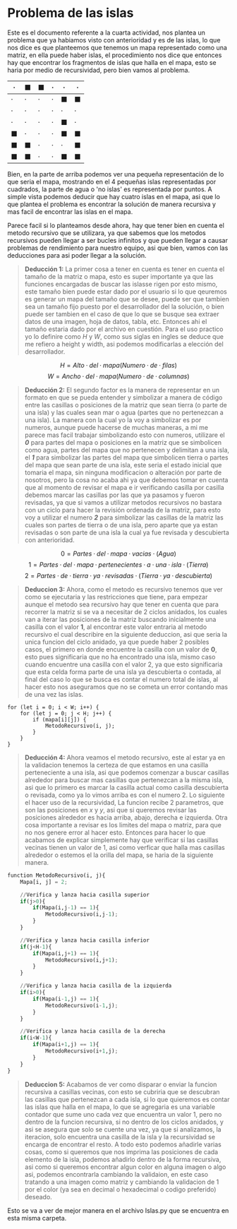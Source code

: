 # Problema de las islas

Este es el documento referente a la cuarta actividad, nos plantea un problema que ya habiamos visto con anterioridad y es de las islas, lo que nos dice es que planteemos que tenemos un mapa representado como una matriz, en ella puede haber islas, el procedimiento nos dice que entonces hay que encontrar los fragmentos de islas que halla en el mapa, esto se haria por medio de recursividad, pero bien vamos al problema.

| · | ■ | ■ | · | · | · |
|---|---|---|---|---|---|
| · | · | · | · | ■ | ■ |
| · | · | · | · | · | · |
| · | · | · | · | ■ | · |
| ■ | · | · | · | ■ | ■ |
| ■ | ■ | · | · | · | ■ |
| ■ | ■ | · | · | ■ | ■ |

Bien, en la parte de arriba podemos ver una pequeña representación de lo que seria el mapa, mostrando en el 4 pequeñas islas representadas por cuadrados, la parte de agua o 'no islas' es representada por puntos. A simple vista podemos deducir que hay cuatro islas en el mapa, asi que lo que plantea el problema es encontrar la solución de manera recursiva y mas facil de encontrar las islas en el mapa.

Parece facil si lo planteamos desde ahora, hay que tener bien en cuenta el metodo recursivo que se utilizara, ya que sabemos que los metodos recursivos pueden llegar a ser bucles infinitos y que pueden llegar a causar problemas de rendimiento para nuestro equipo, asi que bien, vamos con las deducciones para asi poder llegar a la solución.

>**Deducción 1:**
>La primer cosa a tener en cuenta es tener en cuenta el tamaño de la matriz o mapa, esto es super importante ya que las funciones encargadas de buscar las islasse rigen por esto mismo, este tamaño bien puede estar dado por el usuario si lo que qeuremos es generar un mapa del tamaño que se desee, puede ser que tambien sea un tamaño fijo puesto por el desarrollador del la solución, o bien puede ser tambien en el caso de que lo que se busque sea extraer datos de una imagen, hoja de datos, tabla, etc. Entonces ahi el tamaño estaria dado por el archivo en cuestión. Para el uso practico yo lo definire como *H* y *W*, como sus siglas en ingles se deduce que me refiero a height y width, asi podemos modificarlas a elección del desarrollador.

$$ H = Alto·del·mapa (Numero·de·filas) $$
$$ W = Ancho·del·mapa (Numero·de·columnas) $$

>**Deducción 2:**
>El segundo factor es la manera de representar en un formato en que se pueda entender y simbolizar a manera de código entre las casillas o posiciones de la matriz que sean tierra (o parte de una isla) y las cuales sean mar o agua (partes que no pertenezcan a una isla). La manera con la cual yo la voy a simbolizar es por numeros, aunque puede hacerse de muchas maneras, a mi me parece mas facil trabajar simbolizando esto con numeros, utilizare el ***0*** para partes del mapa o posiciones en la matriz que se simbolicen como agua, partes del mapa que no pertenecen y delimitan a una isla, el ***1*** para simbolizar las partes del mapa que simbolicen tierra o partes del mapa que sean parte de una isla, este seria el estado inicial que tomaria el mapa, sin ninguna modificacion o alteración por parte de nosotros, pero la cosa no acaba ahi ya que debemos tomar en cuenta que al momento de revisar el mapa e ir verificando casilla por casilla debemos marcar las casillas por las que ya pasamos y fueron revisadas, ya que si vamos a utilizar metodos recursivos no bastara con un ciclo para hacer la revisión ordenada de la matriz, para esto voy a utilizar el numero ***2*** para simbolizar las casillas de la matriz las cuales son partes de tierra o de una isla, pero aparte que ya estan revisadas o son parte de una isla la cual ya fue revisada y descubierta con anterioridad.

$$ 0 = Partes·del·mapa·vacias·(Agua) $$
$$ 1 = Partes·del·mapa·pertenecientes·a·una·isla·(Tierra) $$
$$ 2 = Partes·de·tierra·ya·revisadas·(Tierra·ya·descubierta) $$

>**Deduccion 3:**
>Ahora, como el metodo es recursivo tenemos que ver como se ejecutaria y las restricciones que tiene, para empezar aunque el metodo sea recursivo hay que tener en cuenta que para recorrer la matriz si se va a necesitar de 2 ciclos anidados, los cuales van a iterar las posiciones de la matriz buscando inicialmente una casilla con el valor **1**, al encontrar este valor entraria al metodo recursivo el cual describire en la siguiente deduccion, asi que seria la unica funcion del ciclo anidado, ya que puede haber 2 posibles casos, el primero en donde encuentre la casilla con un valor de **0**, esto pues significaria que no ha encontrado una isla, mismo caso cuando encuentre una casilla con el valor 2, ya que esto significaria que esta celda forma parte de una isla ya descubierta o contada, al final del caso lo que se busca es contar el numero total de islas, al hacer esto nos aseguramos que no se cometa un error contando mas de una vez las islas.

```
for (let i = 0; i < W; i++) {
    for (let j = 0; j < H; j++) {
        if (mapa[i][j]) {
            MetodoRecursivo(i, j);
        }
    }
}
```

>**Deducción 4:**
>Ahora veamos el metodo recursivo, este al estar ya en la validacion tenemos la certeza de que estamos en una casilla perteneciente a una isla, asi que podemos comenzar a buscar casillas alrededor para buscar mas casillas que pertenezcan a la misma isla, asi que lo primero es marcar la casilla actual como casilla descubierta o revisada, como ya lo vimos arriba es con el numero 2. Lo siguiente el hacer uso de la recursividad, La funcion recibe 2 parametros, que son las posiciones en *x* y *y*, asi que si queremos revisar las posiciones alrededor es hacia arriba, abajo, derecha e izquierda.
Otra cosa importante a revisar es los limites del mapa o matriz, para que no nos genere error al hacer esto. Entonces para hacer lo que acabamos de explicar simplemente hay que verificar si las casillas vecinas tienen un valor de 1, asi como verficar que halla mas casillas alrededor o estemos el la orilla del mapa, se haria de la siguiente manera.

```python
function MetodoRecursivo(i, j){
    Mapa[i, j] = 2;

    //Verifica y lanza hacia casilla superior
    if(j>0){
        if(Mapa(i,j-1) == 1){
            MetodoRecursivo(i,j-1);
        }
    }

    //Verifica y lanza hacia casilla inferior
    if(j<H-1){
        if(Mapa(i,j+1) == 1){
            MetodoRecursivo(i,j+1);
        }
    }

    //Verifica y lanza hacia casilla de la izquierda
    if(i>0){
        if(Mapa(i-1,j) == 1){
            MetodoRecursivo(i-1,j);
        }
    }

    //Verifica y lanza hacia casilla de la derecha
    if(i<W-1){
        if(Mapa(i+1,j) == 1){
            MetodoRecursivo(i+1,j);
        }
    }
}
```

>**Deduccion 5:**
>Acabamos de ver como disparar o enviar la funcion recursiva a casillas vecinas, con esto se cubriria que se descubran las casillas que pertenezcan a cada isla, si lo que quieremos es contar las islas que halla en el mapa, lo que se agregaria es una variable contador que sume uno cada vez que encuentra un valor 1, pero no dentro de la funcion recursiva, si no dentro de los ciclos anidados, y asi se asegura que solo se cuente una vez, ya que si analizamos, la iteracion, solo encuentra una casilla de la isla y la recursividad se encarga de encontrar el resto.
A todo esto podemos añadirle varias cosas, como si queremos que nos imprima las posiciones de cada elemento de la isla, podemos añadirlo dentro de la forma recursiva, asi como si queremos encontrar algun color en alguna imagen o algo asi, podemos encontrarla cambiando la validaion, en este caso tratando a una imagen como matriz y cambiando la validacion de 1 por el color (ya sea en decimal o hexadecimal o codigo preferido) deseado.

Esto se va a ver de mejor manera en el archivo Islas.py que se encuentra en esta misma carpeta.
